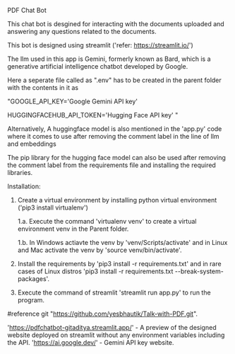 PDF Chat Bot 

This chat bot is desgined for interacting with the documents uploaded and answering any questions related to the documents.

This bot is designed using streamlit ('refer: https://streamlit.io/')

The llm used in this app is Gemini, formerly known as Bard, which is a generative artificial intelligence chatbot developed by Google.

Here a seperate file called as ".env" has to be created in the parent folder with the contents in it as 

"GOOGLE_API_KEY='Google Gemini API key'

HUGGINGFACEHUB_API_TOKEN='Hugging Face API key' "

Alternatively, A huggingface model is also mentioned in the 'app.py' code where it comes to use after removing the comment label in the line of llm and embeddings

The pip library for the hugging face model can also be used after removing the comment label from the requirements file and installing the required libraries.

Installation:

1. Create a virtual environment by installing python virtual environment ('pip3 install virtualenv')
	
 	1.a. Execute the command 'virtualenv venv' to create a virtual environment venv in the Parent folder.
	
	1.b. In Windows actiavte the venv by 'venv/Scripts/activate' and in Linux and Mac activate the venv by 'source venv/bin/activate'.
   
3. Install the requirements by 'pip3 install -r requirements.txt' and in rare cases of Linux distros 'pip3 install -r requirements.txt --break-system-packages'.
4. Execute the command of streamlit 'streamlit run app.py' to run the program.




#reference git "https://github.com/yesbhautik/Talk-with-PDF.git".

'https://pdfchatbot-gitaditya.streamlit.app/' - A preview of the designed website deployed on streamlit without any environment variables including the API.
'https://ai.google.dev/' - Gemini API key website.
